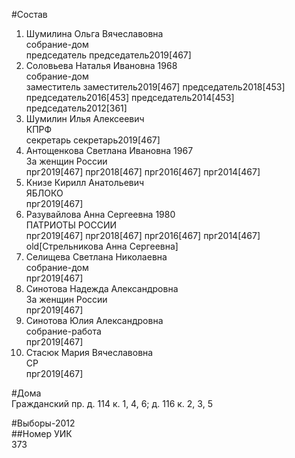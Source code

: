 #Состав  
1. Шумилина Ольга Вячеславовна  
    собрание-дом  
    председатель председатель2019[467]  
2. Соловьева Наталья Ивановна 1968  
    собрание-дом  
    заместитель заместитель2019[467] председатель2018[453] председатель2016[453] председатель2014[453] председатель2012[361]  
3. Шумилин Илья Алексеевич  
    КПРФ  
    секретарь секретарь2019[467]  
4. Антощенкова Светлана Ивановна 1967  
    За женщин России  
    прг2019[467] прг2018[467] прг2016[467] прг2014[467]  
5. Книзе Кирилл Анатольевич  
    ЯБЛОКО  
    прг2019[467]  
6. Разувайлова Анна Сергеевна 1980  
    ПАТРИОТЫ РОССИИ  
    прг2019[467] прг2018[467] прг2016[467] прг2014[467] old[Стрельникова Анна Сергеевна]  
7. Селищева Светлана Николаевна  
    собрание-дом  
    прг2019[467]  
8. Синотова Надежда Александровна  
    За женщин России  
    прг2019[467]  
9. Синотова Юлия Александровна  
    собрание-работа  
    прг2019[467]  
10. Стасюк Мария Вячеславовна  
    СР  
    прг2019[467]  
  
#Дома  
Гражданский пр. д. 114 к. 1, 4, 6; д. 116 к. 2, 3, 5  
  
#Выборы-2012  
##Номер УИК  
373  
